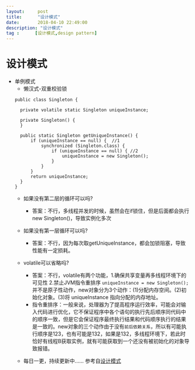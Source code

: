 ```yaml
---
layout:     post
title:      "设计模式"
date:       2018-04-10 22:49:00
description: "设计模式"
tag :      [设计模式,design pattern]
---
```


# 设计模式
* 单例模式
  * 懒汉式-双重校验锁
  ```
  public class Singleton {

    private volatile static Singleton uniqueInstance;

    private Singleton() {
    }

    public static Singleton getUniqueInstance() {
        if (uniqueInstance == null) {  //1
            synchronized (Singleton.class) {
                if (uniqueInstance == null) { //2
                    uniqueInstance = new Singleton();
                }
            }
        }
        return uniqueInstance;
    }
  }
  ```
  * 如果没有第二层的循环可以吗?
    * 答案：不行，多线程并发的时候，虽然会在if锁住，但是后面都会执行new Singleton()，导致实例化多次
  * 如果没有第一层循环可以吗?
    * 答案：不行，因为每次取getUniqueInstance，都会加锁阻塞，导致性能有一定损耗。
  * volatile可以省略吗?
    * 答案：不行，volatile有两个功能，1.确保共享变量再多线程环境下的可见性 2.禁止JVM指令重排序 `uniqueInstance = new Singleton();`并不是原子性动作，new对象分为3个动作：(1)分配内存空间。(2)初始化对象。(3)将 uniqueInstance 指向分配的内存地址。
    * 指令重排序：一般来说，处理器为了提高程序运行效率，可能会对输入代码进行优化，它不保证程序中各个语句的执行先后顺序同代码中的顺序一致，但是它会保证程序最终执行结果和代码顺序执行的结果是一致的。new对象的三个动作由于没有`前后依赖关系`，所以有可能执行顺序是123，也有可能是132，如果是132，多线程环境下，若此时恰好有线程B获取实例，就有可能获取到一个还没有被初始化的对象导致报错。


  * 每日一更，持续更新中......
  参考自[设计模式](https://github.com/CyC2018/Interview-Notebook/blob/master/notes/%E8%AE%BE%E8%AE%A1%E6%A8%A1%E5%BC%8F.md)
